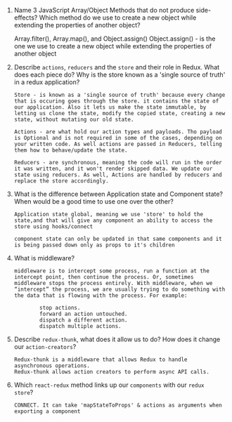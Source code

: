 1.  Name 3 JavaScript Array/Object Methods that do not produce side-effects? Which method do we use to create a new object while extending the properties of another object?

    Array.filter(), Array.map(), and Object.assign()
    Object.assign() - is the one we use to create a new object while extending 
    the properties of another object

1.  Describe `actions`, `reducers` and the `store` and their role in Redux. What does each piece do? Why is the store known as a 'single source of truth' in a redux application?

        Store - is known as a 'single source of truth' because every change that is occuring goes through the store. it contains the state of our application. Also it lets us make the state immutable, by letting us clone the state, modify the copied state, creating a new state, without mutating our old state.

        Actions - are what hold our action types and payloads. Tho payload is Optional and is not required in some of the cases, depending on your written code. As well actions are passed in Reducers, telling them how to behave/update the state.

        Reducers - are synchronous, meaning the code will run in the order it was written, and it won't render skipped data. We update our state using reducers. As well, Actions are handled by reducers and replace the store accordingly.



1.  What is the difference between Application state and Component state? When would be a good time to use one over the other?

        Application state global, meaning we use 'store' to hold the state,and that will give any component an ability to access the store using hooks/connect 

        component state can only be updated in that same components and it is being passed down only as props to it's children 

1.  What is middleware?

        middleware is to intercept some process, run a function at the intercept point, then continue the process. Or, sometimes middleware stops the process entirely. With middleware, when we “intercept” the process, we are usually trying to do something with the data that is flowing with the process. For example:

                stop actions.
                forward an action untouched.
                dispatch a different action.
                dispatch multiple actions.

1.  Describe `redux-thunk`, what does it allow us to do? How does it change our `action-creators`?

        Redux-thunk is a middleware that allows Redux to handle asynchronous operations.
        Redux-thunk allows action creators to perform async API calls. 

1.  Which `react-redux` method links up our `components` with our `redux store`?

        CONNECT. It can take 'mapStateToProps' & actions as arguments when exporting a component
